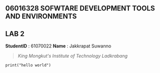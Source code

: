 ## 06016328 SOFWTARE DEVELOPMENT TOOLS AND ENVIRONMENTS
## LAB 2
**StudentID** : 61070022
**Name** : Jakkrapat Suwanno
> *King Mongkut's Institute of Technology Ladkrabang*	

    print("hello world")